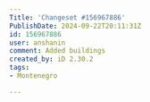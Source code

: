 ```yaml
---
Title: 'Changeset #156967886'
PublishDate: 2024-09-22T20:11:31Z
id: 156967886
user: anshanin
comment: Added buildings
created_by: iD 2.30.2
tags:
- Montenegro

---
```

